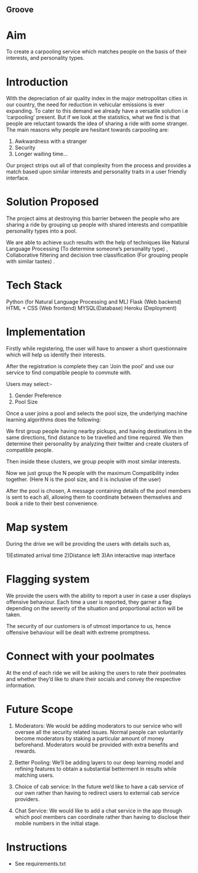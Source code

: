 ## Groove
# Aim
To create a carpooling service which matches people on the basis of their interests, and personality types. 
# Introduction
With the depreciation of air quality index in the major metropolitan cities in our country, the need for reduction in vehicular emissions is ever expanding. To cater to this demand we already have a versatile solution i.e ‘carpooling’ present. But if we look at the statistics, what we find is that people are reluctant towards the idea of sharing a ride with some stranger.
The main reasons why people are hesitant towards carpooling are:

1) Awkwardness with a stranger
2) Security
3) Longer waiting time...

Our project strips out all of that complexity from the process and provides a match based upon similar interests and personality traits in a user friendly interface.
# Solution Proposed
The project aims at destroying this barrier between the people who are sharing a ride by grouping up people with shared interests and compatible personality types into a pool.

We are able to achieve such results with the help of techniques like Natural Language Processing (To determine someone’s personality type) , Collaborative filtering and decision tree classification (For grouping people with similar tastes) .
# Tech Stack
Python (for Natural Language Processing and ML) 
Flask (Web backend)
HTML + CSS (Web frontend)
MYSQL(Database)
Heroku (Deployment)
# Implementation
Firstly while registering, the user will have to answer a short questionnaire  which will help us identify their interests.

After the registration is complete they can ‘Join the pool’ and use our service to find compatible people to commute with.

Users may select:-
1) Gender Preference
2) Pool Size






Once a user joins a pool and selects the pool size, the underlying machine learning algorithms does the following:

We first group people having nearby pickups, and having destinations in the same directions, find distance to be travelled and time required.
We then determine their personality by analyzing their twitter and create clusters of compatible people.

Then inside these clusters, we group people with most similar interests. 

Now we just group the N people with the maximum Compatibility index together. (Here N is the pool
size, and it is inclusive of the user)  

After the pool is chosen, A message containing details of the pool members is sent to each all, allowing them to coordinate between themselves and book a ride to their best convenience.

# Map system
During the drive we will be providing the users with details such as,

1)Estimated arrival time
2)Distance left
3)An interactive map interface
# Flagging system
We provide the users with the ability to report a user in case a user displays offensive behaviour. Each time a user is reported, they garner a flag depending on the severity of the situation and proportional action will be taken.

The security of our customers is of utmost importance to us, hence offensive behaviour will be dealt with extreme promptness. 
# Connect with your poolmates
At the end of each ride we will be asking the users to rate their poolmates and whether they’d like to share their socials and convey the respective information.
# Future Scope
1) Moderators:  We would be adding moderators to our service who will oversee all the security related issues. Normal people can voluntarily become moderators by staking a particular amount of money beforehand.
Moderators would be provided with extra benefits and rewards.

2) Better Pooling: We’ll be adding layers to our deep learning model and refining features to obtain a substantial betterment in results while matching users.

3) Choice of cab service: In the future we’d like to have a cab service of our own rather than having to redirect users to external cab service providers. 

4) Chat Service: We would like to add a chat service in the app through which pool members can coordinate rather than having to disclose their mobile numbers in the initial stage.


# Instructions

- See requirements.txt





